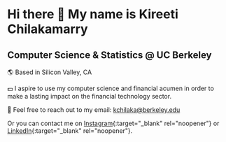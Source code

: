 # Hi there 👋 My name is Kireeti Chilakamarry

## Computer Science & Statistics @ UC Berkeley

:earth_americas:  Based in Silicon Valley, CA
    
:dollar:  I aspire to use my computer science and financial acumen in order to make a lasting impact on the financial technology sector. 
    
:email:  Feel free to reach out to my email: kchilaka@berkeley.edu
    
Or you can contact me on [Instagram](https://www.instagram.com/kireeti.chy/){:target="_blank" rel="noopener"} or [LinkedIn](https://www.linkedin.com/in/kchilaka/){:target="_blank" rel="noopener"}.

<!--
**kireetichilakamarry/kireetichilakamarry** is a ✨ _special_ ✨ repository because its `README.md` (this file) appears on your GitHub profile.

Here are some ideas to get you started:

- 🔭 I’m currently working on ...
- 🌱 I’m currently learning ...
- 👯 I’m looking to collaborate on ...
- 🤔 I’m looking for help with ...
- 💬 Ask me about ...
- 📫 How to reach me: ...
- 😄 Pronouns: ...
- ⚡ Fun fact: ...
-->
